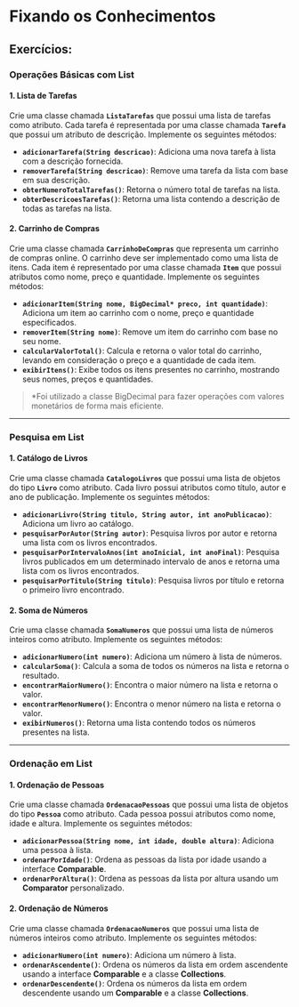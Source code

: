 # Fixando os Conhecimentos

## Exercícios:

### Operações Básicas com List

#### 1. Lista de Tarefas
Crie uma classe chamada **`ListaTarefas`** que possui uma lista de tarefas como atributo. Cada tarefa é representada por uma classe chamada **`Tarefa`** que possui um atributo de descrição. Implemente os seguintes métodos:

- **`adicionarTarefa(String descricao)`**: Adiciona uma nova tarefa à lista com a descrição fornecida.
- **`removerTarefa(String descricao)`**: Remove uma tarefa da lista com base em sua descrição.
- **`obterNumeroTotalTarefas()`**: Retorna o número total de tarefas na lista.
- **`obterDescricoesTarefas()`**: Retorna uma lista contendo a descrição de todas as tarefas na lista.

#### 2. Carrinho de Compras
Crie uma classe chamada **`CarrinhoDeCompras`** que representa um carrinho de compras online. O carrinho deve ser implementado como uma lista de itens. Cada item é representado por uma classe chamada **`Item`** que possui atributos como nome, preço e quantidade. Implemente os seguintes métodos:

- **`adicionarItem(String nome, BigDecimal* preco, int quantidade)`**: Adiciona um item ao carrinho com o nome, preço e quantidade especificados.
- **`removerItem(String nome)`**: Remove um item do carrinho com base no seu nome.
- **`calcularValorTotal()`**: Calcula e retorna o valor total do carrinho, levando em consideração o preço e a quantidade de cada item.
- **`exibirItens()`**: Exibe todos os itens presentes no carrinho, mostrando seus nomes, preços e quantidades.

> *Foi utilizado a classe BigDecimal para fazer operações com valores monetários de forma mais eficiente.

---

### Pesquisa em List

#### 1. Catálogo de Livros
Crie uma classe chamada **`CatalogoLivros`** que possui uma lista de objetos do tipo **`Livro`** como atributo. Cada livro possui atributos como título, autor e ano de publicação. Implemente os seguintes métodos:

- **`adicionarLivro(String titulo, String autor, int anoPublicacao)`**: Adiciona um livro ao catálogo.
- **`pesquisarPorAutor(String autor)`**: Pesquisa livros por autor e retorna uma lista com os livros encontrados.
- **`pesquisarPorIntervaloAnos(int anoInicial, int anoFinal)`**: Pesquisa livros publicados em um determinado intervalo de anos e retorna uma lista com os livros encontrados.
- **`pesquisarPorTitulo(String titulo)`**: Pesquisa livros por título e retorna o primeiro livro encontrado.

#### 2. Soma de Números
Crie uma classe chamada **`SomaNumeros`** que possui uma lista de números inteiros como atributo. Implemente os seguintes métodos:

- **`adicionarNumero(int numero)`**: Adiciona um número à lista de números.
- **`calcularSoma()`**: Calcula a soma de todos os números na lista e retorna o resultado.
- **`encontrarMaiorNumero()`**: Encontra o maior número na lista e retorna o valor.
- **`encontrarMenorNumero()`**: Encontra o menor número na lista e retorna o valor.
- **`exibirNumeros()`**: Retorna uma lista contendo todos os números presentes na lista.

---

### Ordenação em List

#### 1. Ordenação de Pessoas
Crie uma classe chamada **`OrdenacaoPessoas`** que possui uma lista de objetos do tipo **`Pessoa`** como atributo. Cada pessoa possui atributos como nome, idade e altura. Implemente os seguintes métodos:

- **`adicionarPessoa(String nome, int idade, double altura)`**: Adiciona uma pessoa à lista.
- **`ordenarPorIdade()`**: Ordena as pessoas da lista por idade usando a interface **Comparable**.
- **`ordenarPorAltura()`**: Ordena as pessoas da lista por altura usando um **Comparator** personalizado.

#### 2. Ordenação de Números
Crie uma classe chamada **`OrdenacaoNumeros`** que possui uma lista de números inteiros como atributo. Implemente os seguintes métodos:

- **`adicionarNumero(int numero)`**: Adiciona um número à lista.
- **`ordenarAscendente()`**: Ordena os números da lista em ordem ascendente usando a interface **Comparable** e a classe **Collections**.
- **`ordenarDescendente()`**: Ordena os números da lista em ordem descendente usando um **Comparable** e a classe **Collections**.
